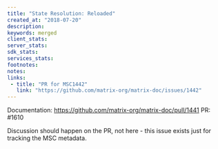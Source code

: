 ```yaml
---
title: "State Resolution: Reloaded"
created_at: "2018-07-20"
description:
keywords: merged
client_stats:
server_stats:
sdk_stats:
services_stats:
footnotes:
notes:
links:
 - title: "PR for MSC1442"
   link: "https://github.com/matrix-org/matrix-doc/issues/1442"
---
```

Documentation: https://github.com/matrix-org/matrix-doc/pull/1441
PR: #1610

Discussion should happen on the PR, not here - this issue exists just for tracking the MSC metadata.

